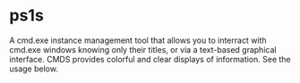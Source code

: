# ps1s
A cmd.exe instance management tool that allows you to interract with cmd.exe windows knowing only their titles, or via a text-based graphical interface. CMDS provides colorful and clear displays of information. See the usage below.
